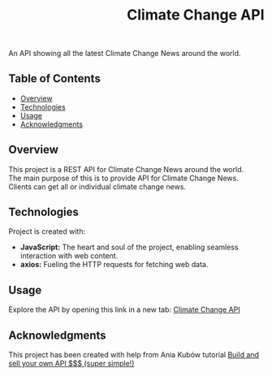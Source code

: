 <h1 align="right">Climate Change API</h1><br>

An API showing all the latest Climate Change News around the world.  

## Table of Contents
- [Overview](#overview)
- [Technologies](#technologies)
- [Usage](#usage)
- [Acknowledgments](#acknowledgments)

## Overview
This project is a REST API for Climate Change News around the world.  
The main purpose of this is to provide API for Climate Change News.  
Clients can get all or individual climate change news.    

## Technologies
Project is created with:
- **JavaScript:** The heart and soul of the project, enabling seamless interaction with web content.
- **axios:** Fueling the HTTP requests for fetching web data.

## Usage
Explore the API by opening this link in a new tab: [Climate Change API](https://kpilszak.github.io/climate-change-api/)

## Acknowledgments
This project has been created with help from Ania Kubów tutorial <a href="https://www.youtube.com/watch?v=GK4Pl-GmPHk">Build and sell your own API $$$ (super simple!)
